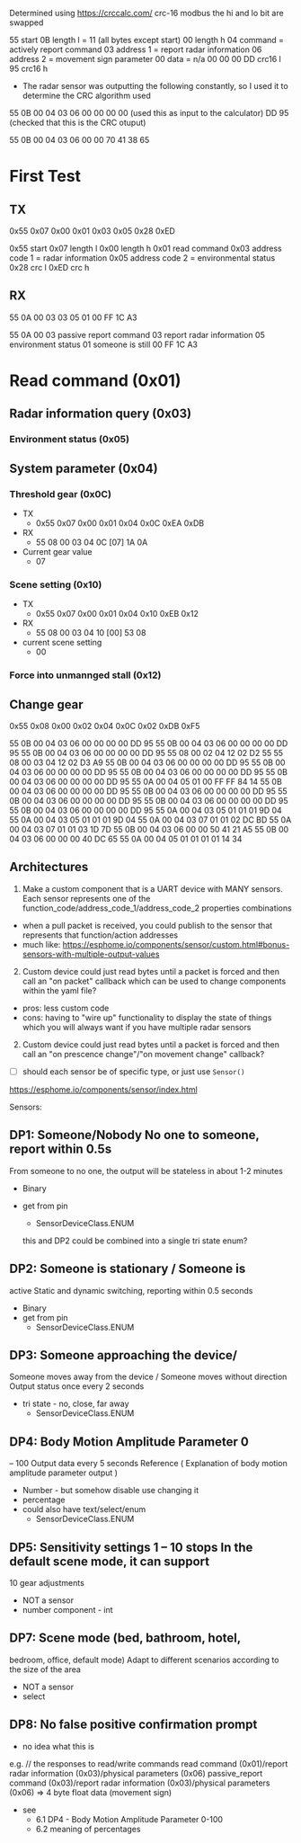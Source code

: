 Determined using
https://crccalc.com/
crc-16 modbus
the hi and lo bit are swapped


55 start
0B length l = 11 (all bytes except start)
00 length h
04 command = actively report command
03 address 1 = report radar information
06 address 2 = movement sign parameter
00 data = n/a
00 
00 
00 
DD crc16 l
95 crc16 h




- The radar sensor was outputting the following constantly, so I used it to determine the CRC algorithm used

55 0B 00 04 03 06 00 00 00 00  (used this as input to the calculator)
DD 95 (checked that this is the CRC otuput)


55 0B 00 04 03 06 00 00 70 41 38 65

# First Test

## TX

0x55 0x07 0x00 0x01 0x03 0x05 0x28 0xED

0x55 start
0x07 length l
0x00 length h
0x01 read command
0x03 address code 1 = radar information
0x05 address code 2 = environmental status
0x28 crc l
0xED crc h

## RX

55 0A 00 03 03 05 01 00 FF 1C A3 

55
0A
00
03 passive report command
03 report radar information
05 environment status
01 someone is still
00
FF
1C
A3


# Read command (0x01)

## Radar information query (0x03)

### Environment status (0x05)

## System parameter (0x04)

### Threshold gear (0x0C)

- TX
  - 0x55 0x07 0x00 0x01 0x04 0x0C 0xEA 0xDB
- RX
  - 55 08 00 03 04 0C [07] 1A 0A
- Current gear value
  - 07

### Scene setting (0x10)

- TX
  - 0x55 0x07 0x00 0x01 0x04 0x10 0xEB 0x12
- RX
  - 55 08 00 03 04 10 [00] 53 08
- current scene setting
  - 00

### Force into unmannged stall (0x12)


## Change gear

0x55 0x08 0x00 0x02 0x04 0x0C 0x02 0xDB 0xF5









55 0B 00 04 03 06 00 00 00 00 DD 95 
55 0B 00 04 03 06 00 00 00 00 DD 95 
55 0B 00 04 03 06 00 00 00 00 DD 95 
55 08 00 02 04 12 02 D2 
55 
55 08 00 03 04 12 02 D3 A9 
55 0B 00 04 03 06 00 00 00 00 DD 95 
55 0B 00 04 03 06 00 00 00 00 DD 95 
55 0B 00 04 03 06 00 00 00 00 DD 95 
55 0B 00 04 03 06 00 00 00 00 DD 95 
55 0A 00 04 05 01 00 FF FF 84 14 
55 0B 00 04 03 06 00 00 00 00 DD 95 
55 0B 00 04 03 06 00 00 00 00 DD 95 
55 0B 00 04 03 06 00 00 00 00 DD 95 
55 0B 00 04 03 06 00 00 00 00 DD 95 
55 0B 00 04 03 06 00 00 00 00 DD 95 
55 0A 00 04 03 05 01 01 01 9D 04 
55 0A 00 04 03 05 01 01 01 9D 04 
55 0A 00 04 03 07 01 01 02 DC BD 
55 0A 00 04 03 07 01 01 03 1D 7D 
55 0B 00 04 03 06 00 00 50 41 21 A5 
55 0B 00 04 03 06 00 00 00 40 DC 65 
55 0A 00 04 05 01 01 01 01 14 34 



## Architectures

1. Make a custom component that is a UART device with MANY sensors. Each sensor represents one of the function_code/address_code_1/address_code_2 properties combinations
  - when a pull packet is received, you could publish to the sensor that represents that function/action addresses
  - much like: https://esphome.io/components/sensor/custom.html#bonus-sensors-with-multiple-output-values

2. Custom device could just read bytes until a packet is forced and then call an "on packet" callback which can be used to change components within the yaml file? 
  - pros: less custom code
  - cons: having to "wire up" functionality to display the state of things which you will always want if you have multiple radar sensors

2. Custom device could just read bytes until a packet is forced and then call an "on prescence change"/"on movement change" callback? 

- [ ] should each sensor be of specific type, or just use `Sensor()`

https://esphome.io/components/sensor/index.html


Sensors:

## DP1: Someone/Nobody No one to someone, report within 0.5s
From someone to no one, the output will
be stateless in about 1-2 minutes
- Binary
- get from pin
  - SensorDeviceClass.ENUM

  this and DP2 could be combined into a single tri state enum?

## DP2: Someone is stationary / Someone is
active
Static and dynamic switching, reporting
within 0.5 seconds
- Binary
- get from pin
  - SensorDeviceClass.ENUM

## DP3: Someone approaching the device/
Someone moves away from the device /
Someone moves without direction
Output status once every 2 seconds
- tri state - no, close, far away
  - SensorDeviceClass.ENUM

## DP4: Body Motion Amplitude Parameter 0 
– 100
Output data every 5 seconds
Reference ( Explanation of body motion
amplitude parameter output )
- Number - but somehow disable use changing it
- percentage
- could also have text/select/enum
  - SensorDeviceClass.ENUM

## DP5: Sensitivity settings 1 – 10 stops In the default scene mode, it can support
10 gear adjustments

- NOT a sensor
- number component - int

## DP7: Scene mode (bed, bathroom, hotel,
bedroom, office, default mode)
Adapt to different scenarios according to
the size of the area

- NOT a sensor
- select

## DP8: No false positive confirmation prompt
- no idea what this is

e.g.
// the responses to read/write commands
read command (0x01)/report radar information (0x03)/physical parameters (0x06)
passive_report command (0x03)/report radar information (0x03)/physical parameters (0x06) => 4 byte float data (movement sign)

- see 
  - 6.1 DP4 - Body Motion Amplitude Parameter 0-100
  - 6.2 meaning of percentages
